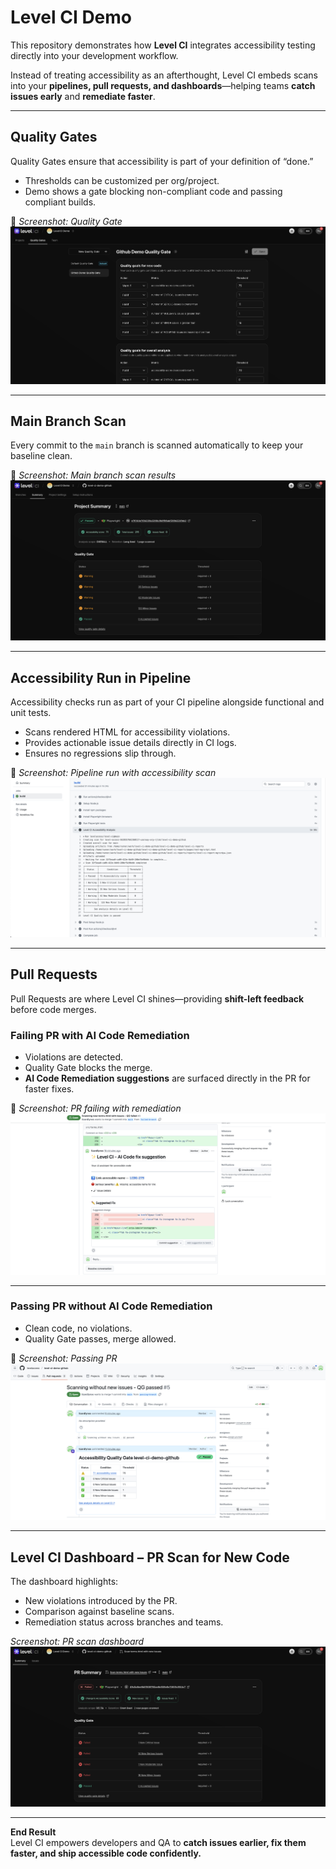 # Level CI Demo

This repository demonstrates how **Level CI** integrates accessibility testing directly into your development workflow.  

Instead of treating accessibility as an afterthought, Level CI embeds scans into your **pipelines, pull requests, and dashboards**—helping teams **catch issues early** and **remediate faster**.

---

## Quality Gates
Quality Gates ensure that accessibility is part of your definition of “done.”  

- Thresholds can be customized per org/project.  
- Demo shows a gate blocking non-compliant code and passing compliant builds.  

📸 *Screenshot: Quality Gate*  
![Quality Gate Screenshot](./screenshots/quality-gate.png)

---

## Main Branch Scan
Every commit to the `main` branch is scanned automatically to keep your baseline clean.  

📸 *Screenshot: Main branch scan results*  
![Main Branch Scan](./screenshots/main-branch-scan.png)

---

## Accessibility Run in Pipeline
Accessibility checks run as part of your CI pipeline alongside functional and unit tests.  

- Scans rendered HTML for accessibility violations.  
- Provides actionable issue details directly in CI logs.  
- Ensures no regressions slip through.  

📸 *Screenshot: Pipeline run with accessibility scan*  
![Pipeline Run](./screenshots/pipeline-run.png)

---

## Pull Requests

Pull Requests are where Level CI shines—providing **shift-left feedback** before code merges.  

### Failing PR with AI Code Remediation
- Violations are detected.  
- Quality Gate blocks the merge.  
- **AI Code Remediation suggestions** are surfaced directly in the PR for faster fixes.  

📸 *Screenshot: PR failing with remediation*  
![Failing PR with AI Remediation](./screenshots/pr-fail-ai-remediation.png)

---

### Passing PR without AI Code Remediation
- Clean code, no violations.  
- Quality Gate passes, merge allowed.  

📸 *Screenshot: Passing PR*  
![Passing PR](./screenshots/pr-pass.png)

---

## Level CI Dashboard – PR Scan for New Code
The dashboard highlights:  
- New violations introduced by the PR.  
- Comparison against baseline scans.  
- Remediation status across branches and teams.  

*Screenshot: PR scan dashboard*  
![PR Scan Dashboard](./screenshots/pr-scan-dashboard.png)

---

**End Result**  
Level CI empowers developers and QA to **catch issues earlier, fix them faster, and ship accessible code confidently.**
